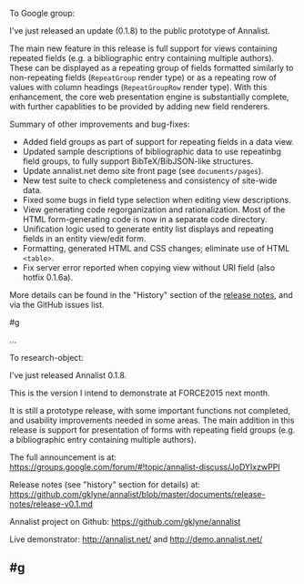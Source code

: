 To Google group:

I've just released an update (0.1.8) to the public prototype of Annalist.

The main new feature in this release is full support for views containing repeated fields (e.g. a bibliographic entry containing multiple authors).  These can be displayed as a repeating group of fields formatted similarly to non-repeating fields (`RepeatGroup` render type) or as a repeating row of values with column headings (`RepeatGroupRow` render type).  With this enhancement, the core web presentation engine is substantially complete, with further capablities to be provided by adding new field renderers.

Summary of other improvements and bug-fixes:

- Added field groups as part of support for repeating fields in a data view.
- Updated sample descriptions of bibliographic data to use repeatinbg field groups, to fully support BibTeX/BibJSON-like structures.
- Update annalist.net demo site front page (see `documents/pages`).
- New test suite to check completeness and consistency of site-wide data.
- Fixed some bugs in field type selection when editing view descriptions.
- View generating code regorganization and rationalization.  Most of the HTML form-generating code is now in a separate code directory.
- Unification logic used to generate entity list displays and repeating fields in an entity view/edit form.
- Formatting, generated HTML and CSS changes; eliminate use of HTML `<table>`.
- Fix server error reported when copying view without URI field (also hotfix 0.1.6a).

More details can be found in the "History" section of the [release notes](https://github.com/gklyne/annalist/blob/master/documents/release-notes/release-v0.1.md), and via the GitHub issues list.

#g

...

To research-object:

I've just released Annalist 0.1.8.  

This is the version I intend to demonstrate at FORCE2015 next month.

It is still a prototype release, with some important functions not completed, and usability improvements needed in some areas.  The main addition in this release is support for presentation of forms with repeating field groups (e.g. a bibliographic entry containing multiple authors).

The full announcement is at:
https://groups.google.com/forum/#!topic/annalist-discuss/JoDYIxzwPPI

Release notes (see "history" section for details) at:
https://github.com/gklyne/annalist/blob/master/documents/release-notes/release-v0.1.md

Annalist project on Github:
https://github.com/gklyne/annalist

Live demonstrator:
http://annalist.net/ and http://demo.annalist.net/

#g
--
